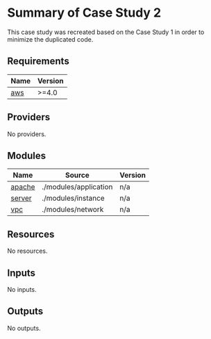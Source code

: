 # Summary of Case Study 2

This case study was recreated based on the Case Study 1 in order to minimize the duplicated code.

<!-- BEGIN_TF_DOCS -->
## Requirements

| Name | Version |
|------|---------|
| <a name="requirement_aws"></a> [aws](#requirement\_aws) | >=4.0 |

## Providers

No providers.

## Modules

| Name | Source | Version |
|------|--------|---------|
| <a name="module_apache"></a> [apache](#module\_apache) | ./modules/application | n/a |
| <a name="module_server"></a> [server](#module\_server) | ./modules/instance | n/a |
| <a name="module_vpc"></a> [vpc](#module\_vpc) | ./modules/network | n/a |

## Resources

No resources.

## Inputs

No inputs.

## Outputs

No outputs.
<!-- END_TF_DOCS -->